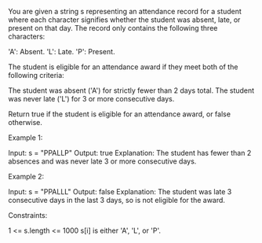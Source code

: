 You are given a string s representing an attendance record for a student
where each character signifies whether the student was absent, late, or
present on that day. The record only contains the following three
characters:


'A': Absent.
'L': Late.
'P': Present.


The student is eligible for an attendance award if they meet both of the
following criteria:


The student was absent ('A') for strictly fewer than 2 days total.
The student was never late ('L') for 3 or more consecutive days.


Return true if the student is eligible for an attendance award, or false
otherwise.


Example 1:


Input: s = "PPALLP"
Output: true
Explanation: The student has fewer than 2 absences and was never late 3 or
more consecutive days.


Example 2:


Input: s = "PPALLL"
Output: false
Explanation: The student was late 3 consecutive days in the last 3 days, so
is not eligible for the award.



Constraints:


1 <= s.length <= 1000
s[i] is either 'A', 'L', or 'P'.




